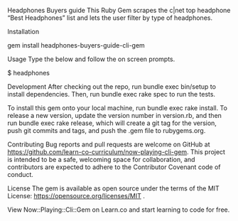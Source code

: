 

Headphones Buyers guide
This Ruby Gem scrapes the c|net top headphone “Best Headphones” list and lets the user filter by type of headphones.

Installation

gem install headphones-buyers-guide-cli-gem

Usage
Type the below and follow the on screen prompts.

$ headphones

Development
After checking out the repo, run bundle exec bin/setup to install dependencies. Then, run bundle exec rake spec to run the tests.

To install this gem onto your local machine, run bundle exec rake install. To release a new version, update the version number in version.rb, and then run bundle exec rake release, which will create a git tag for the version, push git commits and tags, and push the .gem file to rubygems.org.

Contributing
Bug reports and pull requests are welcome on GitHub at https://github.com/learn-co-curriculum/now-playing-cli-gem. This project is intended to be a safe, welcoming space for collaboration, and contributors are expected to adhere to the Contributor Covenant code of conduct.

License
The gem is available as open source under the terms of the MIT License: https://opensource.org/licenses/MIT .

View Now::Playing::Cli::Gem on Learn.co and start learning to code for free.
